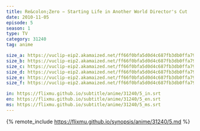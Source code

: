 ```yaml
---
title: Re&colon;Zero − Starting Life in Another World Director's Cut
date: 2010-11-05
episode: 5
season: 1
type: TV
category: 31240
tag: anime

size_a: https://vuclip-eip2.akamaized.net/ff66f0bfa5d0d4c687fb3db0ffa797f5/vp63207_V20210415091941/hlsc_e2931_2.m3u8
size_b: https://vuclip-eip2.akamaized.net/ff66f0bfa5d0d4c687fb3db0ffa797f5/vp63207_V20210415091941/hlsc_e2931_3.m3u8
size_c: https://vuclip-eip2.akamaized.net/ff66f0bfa5d0d4c687fb3db0ffa797f5/vp63207_V20210415091941/hlsc_e2931_4.m3u8
size_d: https://vuclip-eip2.akamaized.net/ff66f0bfa5d0d4c687fb3db0ffa797f5/vp63207_V20210415091941/hlsc_e2931_5.m3u8
size_e: https://vuclip-eip2.akamaized.net/ff66f0bfa5d0d4c687fb3db0ffa797f5/vp63207_V20210415091941/hlsc_e2931_6.m3u8
size_f: https://vuclip-eip2.akamaized.net/ff66f0bfa5d0d4c687fb3db0ffa797f5/vp63207_V20210415091941/hlsc_e2931_7.m3u8

in: https://flixmu.github.io/subtitle/anime/31240/5_in.srt
en: https://flixmu.github.io/subtitle/anime/31240/5_en.srt
ms: https://flixmu.github.io/subtitle/anime/31240/5_ms.srt
---
```

{% remote_include https://flixmu.github.io/synopsis/anime/31240/5.md %}
